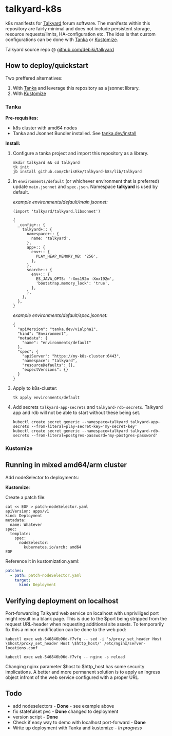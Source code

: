 # talkyard-k8s

k8s manifests for [Talkyard](https://www.talkyard.io/) forum software. The manifests within this repository are fairly minimal and does not include persistent storage, resource requests/limits, HA-configuration etc. The idea is that custom configurations can be done with [Tanka](https://tanka.dev) or [Kustomize](https://github.com/kubernetes-sigs/kustomize/).


Talkyard source repo @ [github.com/debiki/talkyard](https://github.com/debiki/talkyard)

## How to deploy/quickstart

Two preffered alternatives: 

1. With [Tanka](https://tanka.dev) and leverage this repository as a jsonnet library.
2. With [Kustomize](https://github.com/kubernetes-sigs/kustomize/)

### Tanka

**Pre-requisites:**

- k8s cluster with amd64 nodes 
- Tanka and Jsonnet Bundler installed. See [tanka.dev/install](https://tanka.dev/install)

**Install:**

1. Configure a tanka project and import this repository as a library.
    
    ```shell
    mkdir talkyard && cd talkyard
    tk init
    jb install github.com/ChrisEke/talkyard-k8s/lib/talkyard
    ```
2. In `environments/default` (or whichever environment that is preferred) update `main.jsonnet` and `spec.json`. Namespace **talkyard** is used by default.
   
   *example environments/default/main.jsonnet:*
  
    ```jsonnet
    (import 'talkyard/talkyard.libsonnet')

    {
      _config+:: {
        talkyard+:: {
          namespace+:: {
            name: 'talkyard',
          },
          app+:: {
            env+:: {
              PLAY_HEAP_MEMORY_MB: '256',
            },
          },
          search+:: {
            env+:: {
              ES_JAVA_OPTS: '-Xms192m -Xmx192m',
              'bootstrap.memory_lock': 'true',
            },
          },
        },
      },
    }
    ```
    *example environments/default/spec.jsonnet:*

    ```jsonnet
    {
      "apiVersion": "tanka.dev/v1alpha1",
      "kind": "Environment",
      "metadata": {
        "name": "environments/default"
      },
      "spec": {
        "apiServer": "https://my-k8s-cluster:6443",
        "namespace": "talkyard",
        "resourceDefaults": {},
        "expectVersions": {}
      }
    }
    ```

3. Apply to k8s-cluster:
   
   ```shell
   tk apply environments/default
   ```

4. Add secrets `talkyard-app-secrets` and `talkyard-rdb-secrets`. Talkyard app and rdb will not be able to start without these being set. 
  
    ```shell
    kubectl create secret generic --namespace=talkyard talkyard-app-secrets --from-literal=play-secret-key='my-secret-key'
    kubectl create secret generic --namespace=talkyard talkyard-rdb-secrets --from-literal=postgres-password='my-postgres-password'
    ```

### Kustomize

## Running in mixed amd64/arm cluster
Add nodeSelector to deployments: 

**Kustomize**: 

Create a patch file: 

```shell
cat << EOF > patch-nodeSelector.yaml
apiVersion: apps/v1
kind: Deployment
metadata:
  name: Whatever
spec:
  template:
    spec:
      nodeSelector:
        kubernetes.io/arch: amd64
EOF
```
Reference it in kustomization.yaml: 

``` yaml
patches:
  - path: patch-nodeSelector.yaml
    target: 
      kind: Deployment
```

## Verifying deployment on localhost

Port-forwarding Talkyard web service on localhost with unpriviliged port might result in a blank page. This is due to the $port being stripped from the request URL-header when requesting additional site assets. To temporarily fix this a minor modification can be done to the web pod: 

```shell
kubectl exec web-546846b96d-f7vfq -- sed -i 's/proxy_set_header Host \$host/proxy_set_header Host \$http_host/' /etc/nginx/server-locations.conf

kubectl exec web-546846b96d-f7vfq -- nginx -s reload
```

Changing nginx parameter $host to $http_host has some security implications. A better and more permanent solution is to apply an ingress object infront of the web service configured with a proper URL.

## Todo

- add nodeselectors - **Done** - see example above
- fix statefulset pvc - **Done** changed to deployment 
- version script - **Done**
- Check if easy way to demo with localhost port-forward - **Done**
- Write up deployment with Tanka and kustomize - *In progress*